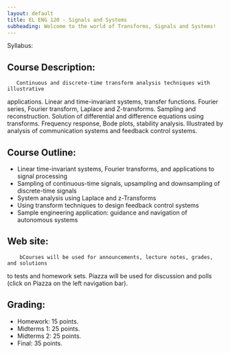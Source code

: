 ```yaml
---
layout: default
title: EL ENG 120 - Signals and Systems
subheading: Welcome to the world of Transforms, Signals and Systems!
---
```

Syllabus:

## Course Description: 

       Continuous and discrete-time transform analysis techniques with illustrative 
applications. Linear and time-invariant systems, transfer functions. Fourier series,
Fourier transform, Laplace and Z-transforms. Sampling and reconstruction. Solution of 
differential and difference equations using transforms. Frequency response, Bode plots,
stability analysis. Illustrated by analysis of communication systems and feedback 
control systems.

## Course Outline: 

* Linear time-invariant systems, Fourier transforms, and applications to signal processing
* Sampling of continuous-time signals, upsampling and downsampling of discrete-time signals
* System analysis using Laplace and z-Transforms
* Using transform techniques to design feedback control systems
* Sample engineering application:  guidance and navigation of autonomous systems

## Web site:

        bCourses will be used for announcements, lecture notes, grades, and solutions 
to tests and homework sets. Piazza will be used for discussion and polls (click on 
Piazza on the left navigation bar).

## Grading:
* Homework:  15 points.  
* Midterms 1:  25 points. 
* Midterms 2:  25 points.
* Final: 35 points.

